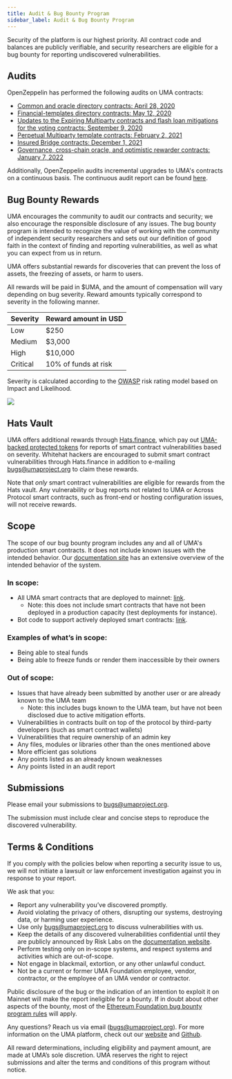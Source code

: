 ```yaml
---
title: Audit & Bug Bounty Program
sidebar_label: Audit & Bug Bounty Program
---
```


Security of the platform is our highest priority.
All contract code and balances are publicly verifiable, and security researchers are eligible for a bug bounty for reporting undiscovered vulnerabilities.

## Audits
OpenZeppelin has performed the following audits on UMA contracts:

- [Common and oracle directory contracts: April 28, 2020](https://blog.openzeppelin.com/uma-audit-phase-1/) 
- [Financial-templates directory contracts: May 12, 2020](https://blog.openzeppelin.com/uma-audit-phase-2/)
- [Updates to the Expiring Multiparty contracts and flash loan mitigations for the voting contracts: September 9, 2020](https://blog.openzeppelin.com/uma-audit-phase-3/)
- [Perpetual Multiparty template contracts: February 2, 2021](https://blog.openzeppelin.com/uma-audit-phase-4/) 
- [Insured Bridge contracts: December 1, 2021](https://blog.openzeppelin.com/uma-audit-l2-bridges/)
- [Governance, cross-chain oracle, and optimistic rewarder contracts: January 7, 2022](https://blog.openzeppelin.com/uma-audit-phase-6/)

Additionally, OpenZeppelin audits incremental upgrades to UMA's contracts on a continuous basis. The continuous audit report can be found [here](https://blog.openzeppelin.com/uma-continuous-audit/).



## Bug Bounty Rewards

UMA encourages the community to audit our contracts and security; we also encourage the responsible disclosure of any issues.
The bug bounty program is intended to recognize the value of working with the community of independent security researchers and sets out our definition of good faith in the context of finding and reporting vulnerabilities, as well as what you can expect from us in return.

UMA offers substantial rewards for discoveries that can prevent the loss of assets, the freezing of assets, or harm to users.

All rewards will be paid in $UMA, and the amount of compensation will vary depending on bug severity. Reward amounts typically correspond to severity in the following manner.

|  Severity                | Reward amount in USD | 
| ----------------------- | ------------------ | 
| Low                     | $250                  | 
| Medium  | $3,000 |
| High | $10,000 |
| Critical | 10% of funds at risk |

Severity is calculated according to the [OWASP](https://owasp.org/www-project-risk-assessment-framework/) risk rating model based on Impact and Likelihood.

![](./severity.png)

## Hats Vault

UMA offers additional rewards through [Hats.finance](https://app.hats.finance/vaults), which pay out [UMA-backed protected tokens](https://medium.com/uma-project/uma-launches-hats-finance-vault-with-protected-tokens-2ad4587fcdf) for reports of smart contract vulnerabilities based on severity. Whitehat hackers are encouraged to submit smart contract vulnerabilities through Hats.finance in addition to e-mailing bugs@umaproject.org to claim these rewards.

Note that *only* smart contract vulnerabilities are eligible for rewards from the Hats vault. Any vulnerability or bug reports not related to UMA or Across Protocol smart contracts, such as front-end or hosting configuration issues, will not receive rewards.

## Scope

The scope of our bug bounty program includes any and all of UMA's production smart contracts.
It does not include known issues with the intended behavior.
Our [documentation site](https://docs.umaproject.org/) has an extensive overview of the intended behavior of the system.

### In scope:

- All UMA smart contracts that are deployed to mainnet: [link](https://github.com/UMAprotocol/protocol/tree/master/packages/core/contracts/).
  - Note: this does not include smart contracts that have not been deployed in a production capacity (test deployments for instance).
- Bot code to support actively deployed smart contracts: [link](https://github.com/UMAprotocol/protocol/tree/master/packages/).

### Examples of what’s in scope:

- Being able to steal funds
- Being able to freeze funds or render them inaccessible by their owners

### Out of scope:

- Issues that have already been submitted by another user or are already known to the UMA team
  - Note: this includes bugs known to the UMA team, but have not been disclosed due to active mitigation efforts.
- Vulnerabilities in contracts built on top of the protocol by third-party developers (such as smart contract wallets)
- Vulnerabilities that require ownership of an admin key
- Any files, modules or libraries other than the ones mentioned above
- More efficient gas solutions
- Any points listed as an already known weaknesses
- Any points listed in an audit report

## Submissions

Please email your submissions to bugs@umaproject.org.

The submission must include clear and concise steps to reproduce the discovered vulnerability.

## Terms & Conditions

If you comply with the policies below when reporting a security issue to us, we will not initiate a lawsuit or law enforcement investigation against you in response to your report.

We ask that you:

- Report any vulnerability you’ve discovered promptly.
- Avoid violating the privacy of others, disrupting our systems, destroying data, or harming user experience.
- Use only bugs@umaproject.org to discuss vulnerabilities with us.
- Keep the details of any discovered vulnerabilities confidential until they are publicly announced by Risk Labs on the [documentation website](https://docs.umaproject.org/).
- Perform testing only on in-scope systems, and respect systems and activities which are out-of-scope.
- Not engage in blackmail, extortion, or any other unlawful conduct.
- Not be a current or former UMA Foundation employee, vendor, contractor, or the employee of an UMA vendor or contractor.

Public disclosure of the bug or the indication of an intention to exploit it on Mainnet will make the report ineligible for a bounty.
If in doubt about other aspects of the bounty, most of the [Ethereum Foundation bug bounty program rules](https://bounty.ethereum.org/) will apply.

Any questions?
Reach us via email (bugs@umaproject.org).
For more information on the UMA platform, check out our [website](http://www.umaproject.org) and [Github](https://github.com/UMAprotocol/).

All reward determinations, including eligibility and payment amount, are made at UMA’s sole discretion.
UMA reserves the right to reject submissions and alter the terms and conditions of this program without notice.
